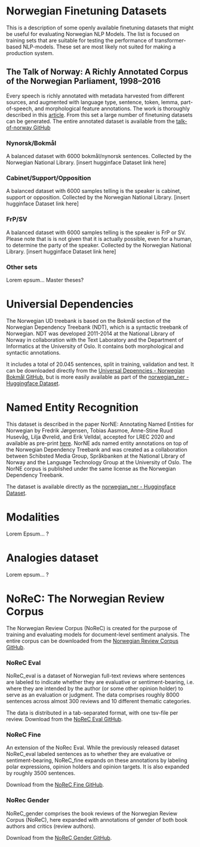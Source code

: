 # Norwegian Finetuning Datasets
This is a description of some openly available finetuning datasets that might be useful for evaluating Norwegian NLP Models. The list is focused on training sets that are suitable for testing the performance of transformer-based NLP-models. These set are most likely not suited for making a production system.

## The Talk of Norway: A Richly Annotated Corpus of the Norwegian Parliament, 1998–2016
Every speech is richly annotated with metadata harvested from different sources, and augmented with language type, sentence, token, lemma, part-of-speech, and morphological feature annotations. The work is thoroughly described in this [article](https://www.duo.uio.no/bitstream/handle/10852/71356/ton.pdf?sequence=2&isAllowed=y). From this set a large number of finetuning datasets can be generated. The entire annotated dataset is available from the [talk-of-norway GitHub](https://github.com/ltgoslo/talk-of-norway)

### Nynorsk/Bokmål
A balanced dataset with 6000 bokmål/nynorsk sentences. Collected by the Norwegian National Library.
[insert hugginface Dataset link here]

### Cabinet/Support/Opposition
A balanced dataset with 6000 samples telling is the speaker is cabinet, support or opposition. Collected by the Norwegian National Library.
[insert hugginface Dataset link here]

### FrP/SV
A balanced dataset with 6000 samples telling is the speaker is FrP or SV. Please note that is is not given that it is actually possible, even for a human, to determine the party of the speaker. Collected by the Norwegian National Library.
[insert hugginface Dataset link here]

### Other sets
Lorem epsum... Master theses?


# Universial Dependencies
The Norwegian UD treebank is based on the Bokmål section of the Norwegian Dependency Treebank (NDT), which is a syntactic treebank of Norwegian. NDT was developed 2011-2014 at the National Library of Norway in collaboration with the Text Laboratory and the Department of Informatics at the University of Oslo. It contains both morphological and syntactic annotations.

It includes a total of 20.045 sentences, split in training, validation and test. It can be downloaded directly from the [Universal Depenncies - Norwegian Bokmål GitHub](https://github.com/UniversalDependencies/UD_Norwegian-Bokmaal), but is more easily available as part of the [norwegian_ner - Huggingface Dataset](https://huggingface.co/datasets/norwegian_ner).


# Named Entity Recognition
This dataset is described in the paper NorNE: Annotating Named Entities for Norwegian by Fredrik Jørgensen, Tobias Aasmoe, Anne-Stine Ruud Husevåg, Lilja Øvrelid, and Erik Velldal, accepted for LREC 2020 and available as pre-print [here](https://arxiv.org/abs/1911.12146). NorNE ads named entity annotations on top of the Norwegian Dependency Treebank and was created as a collaboration between Schibsted Media Group, Språkbanken at the National Library of Norway and the Language Technology Group at the University of Oslo. The NorNE corpus is published under the same license as the Norwegian Dependency Treebank.

The dataset is available directly as the [norwegian_ner - Huggingface Dataset](https://huggingface.co/datasets/norwegian_ner).


# Modalities
Lorem Epsum... ?

# Analogies dataset
Lorem epsum... ?

# NoReC: The Norwegian Review Corpus
The Norwegian Review Corpus (NoReC) is created for the purpose of training and evaluating models for document-level sentiment analysis. The entire corpus can be downloaded from the [Norwegian Review Corpus GitHub](https://github.com/ltgoslo/norec).

### NoReC Eval
NoReC_eval is a dataset of Norwegian full-text reviews where sentences are labeled to indicate whether they are evaluative or sentiment-bearing, i.e. where they are intended by the author (or some other opinion holder) to serve as an evaluation or judgment. The data comprises roughly 8000 sentences across almost 300 reviews and 10 different thematic categories. 

The data is distributed in a tab-separated format, with one tsv-file per review. Download from the [NoReC Eval GitHub](https://github.com/ltgoslo/norec_eval).

### NoReC Fine
An extension of the NoRec Eval. While the previously released dataset NoReC_eval labeled sentences as to whether they are evaluative or sentiment-bearing, NoReC_fine expands on these annotations by labeling polar expressions, opinion holders and opinion targets. It is also expanded by roughly 3500 sentences.

Download from the [NoReC Fine GitHub](https://github.com/ltgoslo/norec_fine).

### NoRec Gender
NoReC_gender comprises the book reviews of the Norwegian Review Corpus (NoReC), here expanded with annotations of gender of both book authors and critics (review authors).

Download from the [NoReC Gender GitHub](https://github.com/ltgoslo/norec_gender).
